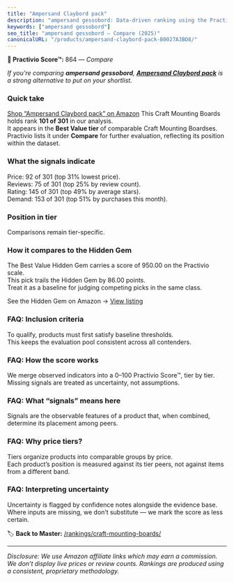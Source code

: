 ```yaml
---
title: "Ampersand Claybord pack"
description: "ampersand gessobord: Data-driven ranking using the Practivio Score™. Positioned by quality, value, demand, findability, momentum."
keywords: ["ampersand gessobord"]
seo_title: "ampersand gessobord — Compare (2025)"
canonicalURL: "/products/ampersand-claybord-pack-B0027A3BO8/"
---
```


**🛒 Practivio Score™:** 864 — _Compare_


*If you're comparing **ampersand gessobord**, **[Ampersand Claybord pack](https://www.amazon.com/dp/B0027A3BO8?tag=practivio-20)** is a strong alternative to put on your shortlist.*
### Quick take
[Shop “Ampersand Claybord pack” on Amazon](https://www.amazon.com/dp/B0027A3BO8?tag=practivio-20)
This Craft Mounting Boards holds rank **101 of 301** in our analysis.  
It appears in the **Best Value tier** of comparable Craft Mounting Boardses.  
Practivio lists it under **Compare** for further evaluation, reflecting its position within the dataset.

### What the signals indicate
Price: 92 of 301 (top 31% lowest price).  
Reviews: 75 of 301 (top 25% by review count).  
Rating: 145 of 301 (top 49% by average stars).  
Demand: 153 of 301 (top 51% by purchases this month).

### Position in tier
Comparisons remain tier-specific.

### How it compares to the Hidden Gem
The Best Value Hidden Gem carries a score of 950.00 on the Practivio scale.  
This pick trails the Hidden Gem by 86.00 points.  
Treat it as a baseline for judging competing picks in the same class.  

See the Hidden Gem on Amazon → [View listing](https://www.amazon.com/dp/B00PRYQ9YU?tag=practivio-20)

### FAQ: Inclusion criteria
To qualify, products must first satisfy baseline thresholds.  
This keeps the evaluation pool consistent across all contenders.

### FAQ: How the score works
We merge observed indicators into a 0–100 Practivio Score™, tier by tier.  
Missing signals are treated as uncertainty, not assumptions.

### FAQ: What “signals” means here
Signals are the observable features of a product that, when combined, determine its placement among peers.

### FAQ: Why price tiers?
Tiers organize products into comparable groups by price.  
Each product’s position is measured against its tier peers, not against items from a different band.

### FAQ: Interpreting uncertainty
Uncertainty is flagged by confidence notes alongside the evidence base.  
Where inputs are missing, we don’t substitute — we mark the score as less certain.

<!-- Missing template for Compare/CompareWithinPriceClass -->


🏷️ **Back to Master:** [/rankings/craft-mounting-boards/](/rankings/craft-mounting-boards/)

---
_Disclosure: We use Amazon affiliate links which may earn a commission. We don’t display live prices or review counts. Rankings are produced using a consistent, proprietary methodology._
